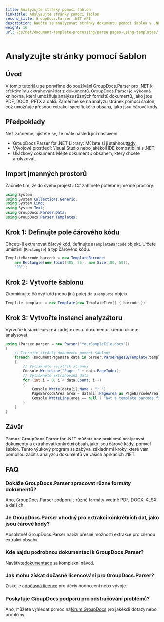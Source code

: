 ```yaml
---
title: Analyzujte stránky pomocí šablon
linktitle: Analyzujte stránky pomocí šablon
second_title: GroupDocs.Parser .NET API
description: Naučte se analyzovat stránky dokumentu pomocí šablon v .NET pomocí GroupDocs.Parser. Extrahujte konkrétní obsah efektivně pro vaše aplikace.
weight: 16
url: /cs/net/document-template-processing/parse-pages-using-templates/
---
```


# Analyzujte stránky pomocí šablon

## Úvod
V tomto tutoriálu se ponoříme do používání GroupDocs.Parser pro .NET k efektivnímu extrahování dat z dokumentů. GroupDocs.Parser je výkonná knihovna, která umožňuje analýzu různých formátů dokumentů, jako jsou PDF, DOCX, PPTX a další. Zaměříme se na analýzu stránek pomocí šablon, což umožňuje přesnou extrakci specifického obsahu, jako jsou čárové kódy.
## Předpoklady
Než začneme, ujistěte se, že máte následující nastavení:
-  GroupDocs.Parser for .NET Library: Můžete si ji stáhnout[tady](https://releases.groupdocs.com/parser/net/).
- Vývojové prostředí: Visual Studio nebo jakékoli IDE kompatibilní s .NET.
- Ukázkový dokument: Mějte dokument s obsahem, který chcete analyzovat.

## Import jmenných prostorů
Začněte tím, že do svého projektu C# zahrnete potřebné jmenné prostory:
```csharp
using System;
using System.Collections.Generic;
using System.Linq;
using System.Text;
using GroupDocs.Parser.Data;
using GroupDocs.Parser.Templates;
```
## Krok 1: Definujte pole čárového kódu
 Chcete-li extrahovat čárový kód, definujte a`TemplateBarcode` objekt. Určete umístění (`Rectangle`) a typ čárového kódu.
```csharp
TemplateBarcode barcode = new TemplateBarcode(
    new Rectangle(new Point(405, 55), new Size(100, 50)),
    "QR");
```
## Krok 2: Vytvořte šablonu
 Zkombinujte čárový kód (nebo jiná pole) do a`Template` objekt.
```csharp
Template template = new Template(new TemplateItem[] { barcode });
```
## Krok 3: Vytvořte instanci analyzátoru
 Vytvořte instanci`Parser` a zadejte cestu dokumentu, kterou chcete analyzovat.
```csharp
using (Parser parser = new Parser("YourSampleFile.docx"))
{
    // Iterujte stránky dokumentu pomocí šablony
    foreach (DocumentPageData data in parser.ParsePagesByTemplate(template))
    {
        // Vytiskněte rejstřík stránky
        Console.WriteLine("Page: " + data.PageIndex);
        // Vytiskněte extrahovaná data
        for (int i = 0; i < data.Count; i++)
        {
            Console.Write(data[i].Name + ": ");
            PageBarcodeArea area = data[i].PageArea as PageBarcodeArea;
            Console.WriteLine(area == null ? "Not a template barcode field" : area.Value);
        }
    }
}
```

## Závěr
Pomocí GroupDocs.Parser for .NET můžete bez problémů analyzovat dokumenty a extrahovat konkrétní obsah, jako jsou čárové kódy, pomocí šablon. Tento výukový program se zabýval základními kroky, které vám pomohou začít s analýzou dokumentů ve vašich aplikacích .NET.

## FAQ
### Dokáže GroupDocs.Parser zpracovat různé formáty dokumentů?
Ano, GroupDocs.Parser podporuje různé formáty včetně PDF, DOCX, XLSX a dalších.
### Je GroupDocs.Parser vhodný pro extrakci konkrétních dat, jako jsou čárové kódy?
Absolutně! GroupDocs.Parser nabízí přesné možnosti extrakce pro cílenou extrakci obsahu.
### Kde najdu podrobnou dokumentaci k GroupDocs.Parser?
 Navštivte[dokumentace](https://tutorials.groupdocs.com/parser/net/) za komplexní návod.
### Jak mohu získat dočasné licencování pro GroupDocs.Parser?
 Získejte a[dočasná licence](https://purchase.groupdocs.com/temporary-license/) pro účely hodnocení nebo vývoje.
### Poskytuje GroupDocs podporu pro odstraňování problémů?
 Ano, můžete vyhledat pomoc na[fórum GroupDocs](https://forum.groupdocs.com/c/parser/17) pro jakékoli dotazy nebo problémy.